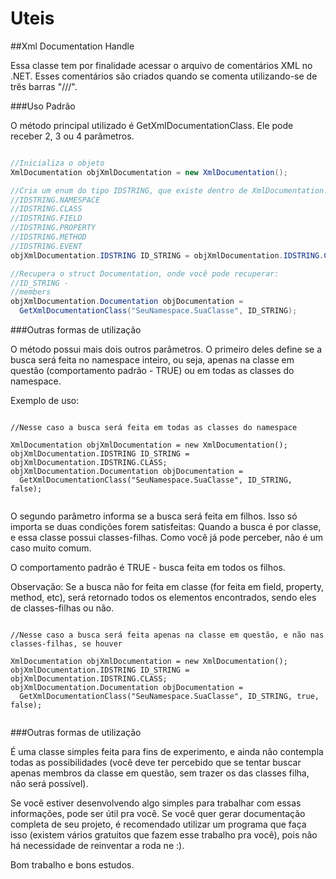 Uteis
=====

##Xml Documentation Handle


Essa classe tem por finalidade acessar o arquivo de comentários XML no .NET. Esses comentários são criados quando se comenta utilizando-se de três barras "///".


###Uso Padrão

O método principal utilizado é GetXmlDocumentationClass. Ele pode receber 2, 3 ou 4 parâmetros.

```csharp

//Inicializa o objeto
XmlDocumentation objXmlDocumentation = new XmlDocumentation();

//Cria um enum do tipo IDSTRING, que existe dentro de XmlDocumentation. As opções sao:
//IDSTRING.NAMESPACE
//IDSTRING.CLASS
//IDSTRING.FIELD
//IDSTRING.PROPERTY
//IDSTRING.METHOD
//IDSTRING.EVENT
objXmlDocumentation.IDSTRING ID_STRING = objXmlDocumentation.IDSTRING.CLASS;

//Recupera o struct Documentation, onde você pode recuperar:
//ID_STRING -
//members
objXmlDocumentation.Documentation objDocumentation = 
  GetXmlDocumentationClass("SeuNamespace.SuaClasse", ID_STRING);
```
  
###Outras formas de utilização

O método possui mais dois outros parâmetros. O primeiro deles define se a busca será feita no namespace inteiro, ou seja, apenas na classe em questão (comportamento padrão - TRUE) ou em todas as classes do namespace.

Exemplo de uso:

```CSHARP

//Nesse caso a busca será feita em todas as classes do namespace

XmlDocumentation objXmlDocumentation = new XmlDocumentation();
objXmlDocumentation.IDSTRING ID_STRING = objXmlDocumentation.IDSTRING.CLASS;
objXmlDocumentation.Documentation objDocumentation =  
  GetXmlDocumentationClass("SeuNamespace.SuaClasse", ID_STRING, false);
  
```
O segundo parâmetro informa se a busca será feita em filhos. Isso só importa se duas condições forem satisfeitas: Quando a busca é por classe, e essa classe possui classes-filhas. Como você já pode perceber, não é um caso muito comum.

O comportamento padrão é TRUE -  busca feita em todos os filhos.

Observação: Se a busca não for feita em classe (for feita em field, property, method, etc), será retornado todos os elementos encontrados, sendo eles de classes-filhas ou não.

```CSHARP

//Nesse caso a busca será feita apenas na classe em questão, e não nas classes-filhas, se houver

XmlDocumentation objXmlDocumentation = new XmlDocumentation();
objXmlDocumentation.IDSTRING ID_STRING = objXmlDocumentation.IDSTRING.CLASS;
objXmlDocumentation.Documentation objDocumentation =  
  GetXmlDocumentationClass("SeuNamespace.SuaClasse", ID_STRING, true, false);
  
```

###Outras formas de utilização

É uma classe simples feita para fins de experimento, e ainda não contempla todas as possibilidades (você deve ter percebido que se tentar buscar apenas membros da classe em questão, sem trazer os das classes filha, não será possível).

Se você estiver desenvolvendo algo simples para trabalhar com essas informações, pode ser útil pra você. Se você quer gerar documentação completa de seu projeto, é recomendado utilizar um programa que faça isso (existem vários gratuitos que fazem esse trabalho pra você), pois não há necessidade de reinventar a roda ne :).

Bom trabalho e bons estudos.




